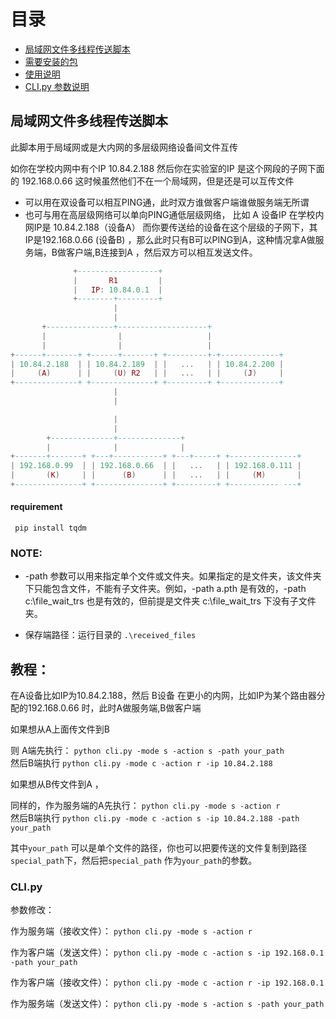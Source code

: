 # 目录

- [局域网文件多线程传送脚本](#局域网文件多线程传送脚本)
- [需要安装的包](#requirement)
- [使用说明](#教程)
- [CLI.py 参数说明](#CLI.py)

## 局域网文件多线程传送脚本
此脚本用于局域网或是大内网的多层级网络设备间文件互传

如你在学校内网中有个IP 10.84.2.188 然后你在实验室的IP 是这个网段的子网下面的 192.168.0.66 这时候虽然他们不在一个局域网，但是还是可以互传文件

- 可以用在双设备可以相互PING通，此时双方谁做客户端谁做服务端无所谓
- 也可与用在高层级网络可以单向PING通低层级网络， 比如 A 设备IP 在学校内网IP是 10.84.2.188（设备A） 而你要传送给的设备在这个层级的子网下，其IP是192.168.0.66 (设备B) ，那么此时只有B可以PING到A，这种情况拿A做服务端，B做客户端,B连接到A ，然后双方可以相互发送文件。
```lua
              +------------------+
              |       R1         |
              |   IP: 10.84.0.1  |
              +--------+---------+
                       |
                       |
       +---------------+--------------------+
       |                |                   |
       |                |                   |
+------+-------+ +------+-------+ +---------+-+-------------+
| 10.84.2.188  | | 10.84.2.189  | |   ...   | | 10.84.2.200 |
|     (A)      | |     (U) R2   | |   ...   | |     (J)     |
+--------------+ +--------------+ +---------+ +-------------+
                       |
                       |

                       |
                       |
        +--------------+--------------+
        |              |              |
+-------+-------+ +---+-----------+ +---+-----+ +---------------+
| 192.168.0.99  | | 192.168.0.66  | |   ...   | | 192.168.0.111 |
|       (K)     | |      (B)      | |   ...   | |     (M)       |
+---------------+ +---------------+ +---------+ +----------- ---+


```
####  requirement
 `  pip install tqdm     `

### NOTE:
- -path 参数可以用来指定单个文件或文件夹。如果指定的是文件夹，该文件夹下只能包含文件，不能有子文件夹。例如，-path a.pth 是有效的，-path c:\\file_wait_trs 也是有效的，但前提是文件夹 c:\\file_wait_trs 下没有子文件夹。

- 保存端路径：运行目录的 ` .\received_files `

## 教程：
在A设备比如IP为10.84.2.188，然后 B设备 在更小的内网，比如IP为某个路由器分配的192.168.0.66 时，此时A做服务端,B做客户端

如果想从A上面传文件到B  

则 A端先执行： `python cli.py -mode s -action s -path your_path`  
然后B端执行 `python cli.py -mode c -action r -ip 10.84.2.188`

如果想从B传文件到A ，

同样的，作为服务端的A先执行：  `python cli.py -mode s -action r`  
然后B端执行 `python cli.py -mode c -action s -ip 10.84.2.188 -path your_path`

其中`your_path` 可以是单个文件的路径，你也可以把要传送的文件复制到路径`special_path`下，然后把`special_path` 作为`your_path`的参数。


### CLI.py

参数修改：



作为服务端（接收文件）：
`python cli.py -mode s -action r`


作为客户端（发送文件）：
`python cli.py -mode c -action s -ip 192.168.0.1 -path your_path`


作为客户端（接收文件）：
`python cli.py -mode c -action r -ip 192.168.0.1`


作为服务端（发送文件）：
`python cli.py -mode s -action s -path your_path`




